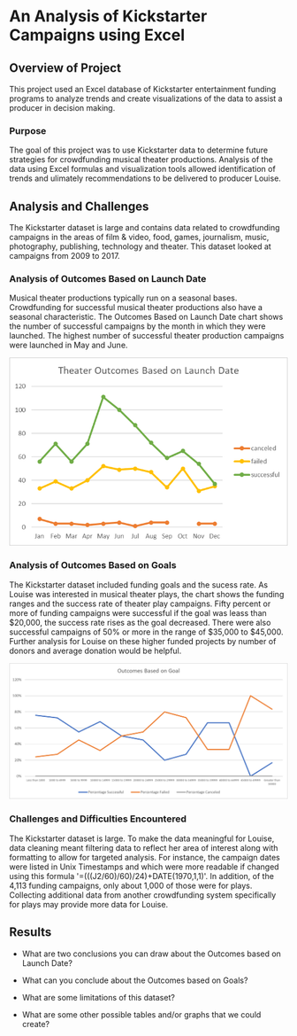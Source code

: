 # An Analysis of Kickstarter Campaigns using Excel

## Overview of Project
This project used an Excel database of Kickstarter entertainment funding programs to analyze trends and create visualizations of the data to assist a producer in decision making.

### Purpose
The goal of this project was to use Kickstarter data to determine future strategies for crowdfunding musical theater productions. Analysis of the data using Excel formulas and visualization tools allowed identification of trends and ulimately recommendations to be delivered to producer Louise.  

## Analysis and Challenges
The Kickstarter dataset is large and contains data related to crowdfunding campaigns in the areas of film & video, food, games, journalism, music, photography, publishing, technology and theater. This dataset looked at campaigns from 2009 to 2017. 


### Analysis of Outcomes Based on Launch Date
Musical theater productions typically run on a seasonal bases. Crowdfunding for successful musical theater productions also have a seasonal characteristic. The Outcomes Based on Launch Date chart shows the number of successful campaigns by the month in which they were launched. The highest number of successful theater production campaigns were launched in May and June.

![Outcomes Based on Launch Date](https://github.com/Bscheinin/Kickstarter-analysis/blob/main/Resources/Theater%20Outcomes%20Based%20on%20Launch%20Date.png) 
 

### Analysis of Outcomes Based on Goals
The Kickstarter dataset included funding goals and the sucess rate. As Louise was interested in musical theater plays, the  chart shows the funding ranges and the success rate of theater play campaigns. Fifty percent or more of funding campaigns were successful if the goal was leass than $20,000, the success rate rises as the goal decreased. There were also successful campaigns of 50% or more in the range of $35,000 to $45,000. Further analysis for Louise on these higher funded projects by number of donors and average donation would be helpful.

![Outcomes Based on Goal](https://github.com/Bscheinin/Kickstarter-analysis/blob/main/Resources/Outcomes%20Based%20on%20Goal.png)

### Challenges and Difficulties Encountered
The Kickstarter dataset is large. To make the data meaningful for Louise, data cleaning meant filtering data to reflect her area of interest along with formatting to allow for targeted analysis. For instance, the campaign dates were listed in Unix Timestamps and which were more readable if changed using this formula '=(((J2/60)/60)/24)+DATE(1970,1,1)'. In addition, of the 4,113 funding campaigns, only about 1,000 of those were for plays. Collecting additional data from another crowdfunding system specifically for plays may provide more data for Louise.

## Results

- What are two conclusions you can draw about the Outcomes based on Launch Date?

- What can you conclude about the Outcomes based on Goals?

- What are some limitations of this dataset?

- What are some other possible tables and/or graphs that we could create?
